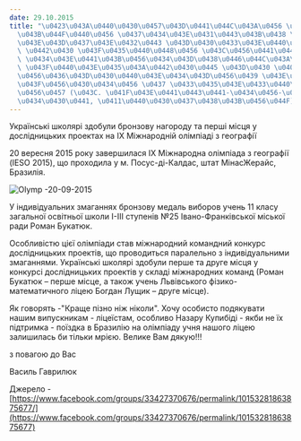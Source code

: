 ```yaml
---
date: 29.10.2015
title: "\u0423\u043A\u0440\u0430\u0457\u043D\u0441\u044C\u043A\u0456 \u0448\u043A\u043E\
  \u043B\u044F\u0440\u0456 \u0437\u0434\u043E\u0431\u0443\u043B\u0438 \u0431\u0440\
  \u043E\u043D\u0437\u043E\u0432\u0443 \u043D\u0430\u0433\u043E\u0440\u043E\u0434\u0443\
  \ \u0442\u0430 \u043F\u0435\u0440\u0448\u0456 \u043C\u0456\u0441\u0446\u044F \u0443\
  \ \u0434\u043E\u0441\u043B\u0456\u0434\u043D\u0438\u0446\u044C\u043A\u0438\u0445\
  \ \u043F\u0440\u043E\u0435\u043A\u0442\u0430\u0445 \u043D\u0430 \u0406\u0425 \u041C\
  \u0456\u0436\u043D\u0430\u0440\u043E\u0434\u043D\u0456\u0439 \u043E\u043B\u0456\u043C\
  \u043F\u0456\u0430\u0434\u0456 \u0437 \u0433\u0435\u043E\u0433\u0440\u0430\u0444\
  \u0456\u0457 (\u043C. \u041F\u043E\u0441\u0443\u0441-\u0434\u0456-\u041A\u0430\u043B\
  \u0434\u0430\u0441, \u0411\u0440\u0430\u0437\u0438\u043B\u0456\u044F)"
---
```

Українські школярі здобули бронзову нагороду та перші місця у дослідницьких проектах на ІХ Міжнародній олімпіаді з географії

20 вересня 2015 року завершилася ІХ Міжнародна олімпіада з географії (IESO 2015), що проходила у м. Посус-ді-Калдас, штат МінасЖерайс, Бразилія.

![Olymp -20-09-2015](/files/українські-школярі-з-olymp-20-09-2015.jpg)

У індивідуальних змаганнях бронзову медаль виборов учень 11 класу загальної освітньої школи І-ІІІ ступенів №25 Івано-Франківської міської ради Роман Букатюк.

Особливістю цієї олімпіади став міжнародний командний конкурс дослідницьких проектів, що проводиться паралельно з індивідуальними змаганнями. Українські школярі здобули перше та друге місця у конкурсі дослідницьких проектів у складі міжнародних команд (Роман Букатюк – перше місце, а також учень Львівського фізико-математичного ліцею Богдан Лущик – друге місце).

Як говорять -"Краще пізно ніж ніколи". Хочу особисто подякувати нашим випускникам - ліцеїстам, особливо Назару Купибіді - якби не їх підтримка - поїздка в Бразилію на олімпіаду учня нашого ліцею залишилась би тільки мрією.
Велике Вам дякую!!!

з повагою до Вас

Василь Гаврилюк

Джерело -
[https://www.facebook.com/groups/33427370676/permalink/10153281863875677/](https://www.facebook.com/groups/33427370676/permalink/10153281863875677)